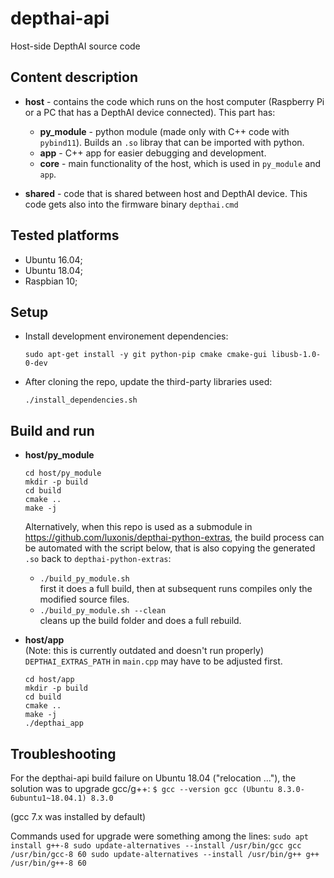 # depthai-api

Host-side DepthAI source code

## Content description

- **host** - contains the code which runs on the host computer (Raspberry Pi or a PC that has a DepthAI device connected). This part has:

  - **py_module** - python module (made only with C++ code with `pybind11`). Builds an `.so` libray that can be imported with python.  
  - **app** - C++ app for easier debugging and development.  
  - **core** - main functionality of the host, which is used in `py_module` and `app`.  

- **shared** - code that is shared between host and DepthAI device. This code gets also into the firmware binary `depthai.cmd`  

## Tested platforms

- Ubuntu 16.04;
- Ubuntu 18.04;
- Raspbian 10;

## Setup

- Install development environement dependencies:

      sudo apt-get install -y git python-pip cmake cmake-gui libusb-1.0-0-dev

- After cloning the repo, update the third-party libraries used:

      ./install_dependencies.sh


## Build and run

- **host/py_module**

      cd host/py_module
      mkdir -p build
      cd build
      cmake ..
      make -j
  Alternatively, when this repo is used as a submodule in https://github.com/luxonis/depthai-python-extras, the build process can be automated with the script below, that is also copying the generated `.so` back to `depthai-python-extras`:
  - `./build_py_module.sh`  
    first it does a full build, then at subsequent runs compiles only the modified source files.
  - `./build_py_module.sh --clean`  
    cleans up the build folder and does a full rebuild.


- **host/app**  
  (Note: this is currently outdated and doesn't run properly)  
  `DEPTHAI_EXTRAS_PATH` in `main.cpp` may have to be adjusted first.

      cd host/app
      mkdir -p build
      cd build
      cmake ..
      make -j
      ./depthai_app
      
      
## Troubleshooting

For the depthai-api build failure on Ubuntu 18.04 ("relocation ..."), the solution was to upgrade gcc/g++:
  `$ gcc --version
  gcc (Ubuntu 8.3.0-6ubuntu1~18.04.1) 8.3.0`

(gcc 7.x was installed by default)

Commands used for upgrade were something among the lines:
  `sudo apt install g++-8
  sudo update-alternatives --install /usr/bin/gcc gcc /usr/bin/gcc-8 60
  sudo update-alternatives --install /usr/bin/g++ g++ /usr/bin/g++-8 60`

